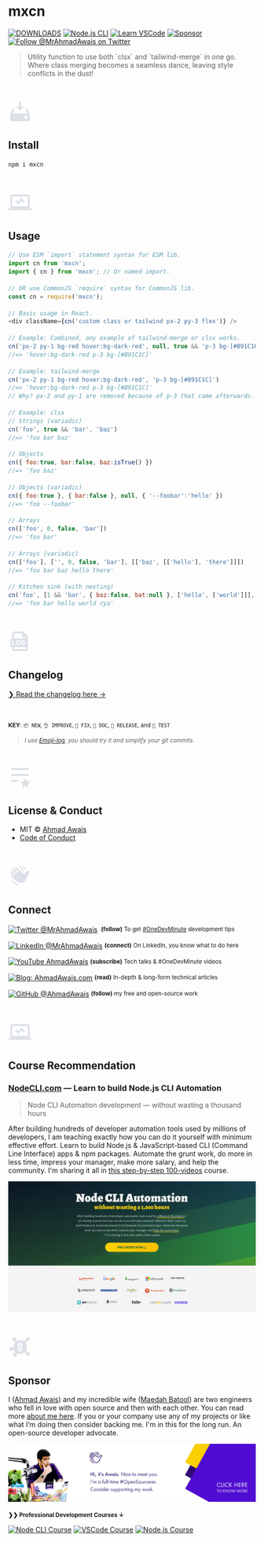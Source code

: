# mxcn

[![DOWNLOADS](https://img.shields.io/npm/dt/mxcn?label=DOWNLOADS%20%20❯&colorA=6A788D&colorB=6A788D&style=flat)](https://www.npmjs.com/package/mxcn) [![Node.js CLI](https://img.shields.io/badge/-NodeCLI.com-gray.svg?colorB=6A788D&style=flat)](https://NodeCLI.com/?utm_source=FOSS) [![Learn VSCode](https://img.shields.io/badge/-VSCODE.pro-gray.svg?colorB=6A788D&style=flat)](https://VSCode.pro/?utm_source=FOSS) [![Sponsor](https://img.shields.io/badge/-Sponsor-gray.svg?colorB=6A788D&style=flat)](https://github.com/ahmadawais/sponsor?utm_source=FOSS)
[![Follow @MrAhmadAwais on Twitter](https://img.shields.io/badge/FOLLOW%20@MRAHMADAWAIS-gray.svg?colorA=6A788D&colorB=6A788D&style=flat)](https://twitter.com/mrahmadawais/)

> Utility function to use both &#x60;clsx&#x60; and &#x60;tailwind-merge&#x60; in one go. Where class merging becomes a seamless dance, leaving style conflicts in the dust!

<br>

[![📟](https://raw.githubusercontent.com/ahmadawais/stuff/master/images/git/install.png)](./../../)

## Install

```sh
npm i mxcn
```

<br>

[![⚙️](https://raw.githubusercontent.com/ahmadawais/stuff/master/images/git/usage.png)](./../../)

## Usage

```js
// Use ESM `import` statement syntax for ESM lib.
import cn from 'mxcn';
import { cn } from 'mxcn'; // Or named import.

// OR use CommonJS `require` syntax for CommonJS lib.
const cn = require('mxcn');

// Basic usage in React.
<div className={cn('custom class or tailwind px-2 py-3 flex')} />

// Example: Combined, any example of tailwind-merge or clsx works.
cn('px-2 py-1 bg-red hover:bg-dark-red', null, true && 'p-3 bg-[#B91C1C]')
//=> 'hover:bg-dark-red p-3 bg-[#B91C1C]'

// Example: tailwind-merge
cn('px-2 py-1 bg-red hover:bg-dark-red', 'p-3 bg-[#B91C1C]')
//=> 'hover:bg-dark-red p-3 bg-[#B91C1C]'
// Why? px-2 and py-1 are removed because of p-3 that came afterwards.

// Example: clsx
// Strings (variadic)
cn('foo', true && 'bar', 'baz')
//=> 'foo bar baz'

// Objects
cn({ foo:true, bar:false, baz:isTrue() })
//=> 'foo baz'

// Objects (variadic)
cn({ foo:true }, { bar:false }, null, { '--foobar':'hello' })
//=> 'foo --foobar'

// Arrays
cn(['foo', 0, false, 'bar'])
//=> 'foo bar'

// Arrays (variadic)
cn(['foo'], ['', 0, false, 'bar'], [['baz', [['hello'], 'there']]])
//=> 'foo bar baz hello there'

// Kitchen sink (with nesting)
cn('foo', [1 && 'bar', { baz:false, bat:null }, ['hello', ['world']]], 'cya')
//=> 'foo bar hello world cya'
```

<br>

[![📝](https://raw.githubusercontent.com/ahmadawais/stuff/master/images/git/log.png)](changelog.md)

## Changelog

[❯ Read the changelog here →](changelog.md)

<br>

<small>**KEY**: `📦 NEW`, `👌 IMPROVE`, `🐛 FIX`, `📖 DOC`, `🚀 RELEASE`, and `🤖 TEST`

> _I use [Emoji-log](https://github.com/ahmadawais/Emoji-Log), you should try it and simplify your git commits._

</small>

<br>

[![📃](https://raw.githubusercontent.com/ahmadawais/stuff/master/images/git/license.png)](./../../)

## License & Conduct

- MIT © [Ahmad Awais](https://twitter.com/MrAhmadAwais/)
- [Code of Conduct](code-of-conduct.md)

<br>

[![🙌](https://raw.githubusercontent.com/ahmadawais/stuff/master/images/git/connect.png)](./../../)

## Connect

<div align="left">
    <p><a href="https://twitter.com/MrAhmadAwais/"><img alt="Twitter @MrAhmadAwais" align="center" src="https://img.shields.io/badge/-@MrAhmadAwais-gray.svg?colorA=6A788D&colorB=1da1f2&style=for-the-badge" /></a>&nbsp;<small> <strong>(follow)</strong> To get <a href="https://Awais.dev/odmt">#OneDevMinute</a> development tips</small></p>
    <p><a href="https://www.linkedin.com/in/MrAhmadAwais/"><img alt="LinkedIn @MrAhmadAwais" align="center" src="https://img.shields.io/badge/LINKEDIN-gray.svg?colorA=0A6DA5&colorB=0A6DA5&style=for-the-badge" /></a>&nbsp;<small><strong>(connect)</strong> On LinkedIn, you know what to do here</small></p>
    <p><a href="https://youtube.com/AhmadAwais?sub_confirmation=1"><img alt="YouTube AhmadAwais" align="center" src="https://img.shields.io/badge/YOUTUBE-gray.svg?colorA=F6251D&colorB=F6251D&style=for-the-badge" /></a>&nbsp;<small><strong>(subscribe)</strong> Tech talks & #OneDevMinute videos</small></p>
    <p><a href="https://AhmadAwais.com/"><img alt="Blog: AhmadAwais.com" align="center" src="https://img.shields.io/badge/-MY%20BLOG-gray.svg?colorA=6A788D&colorB=6A788D&style=for-the-badge" /></a>&nbsp;<small><strong>(read)</strong> In-depth & long-form technical articles</small></p>
	<div align="left">
    <p><a href="https://github.com/ahmadawais"><img alt="GitHub @AhmadAwais" align="center" src="https://img.shields.io/badge/-GitHub-gray.svg?colorA=6A788D&colorB=6A788D&style=for-the-badge" /></a>&nbsp;<small><strong>(follow)</strong> my free and open-source work</small></p>

</div>

<br>

[![⚙️](https://raw.githubusercontent.com/ahmadawais/stuff/master/images/git/usage.png)](./../../)

## Course Recommendation

### [NodeCLI.com][n] — Learn to build Node.js CLI Automation

> Node CLI Automation development — without wasting a thousand hours

After building hundreds of developer automation tools used by millions of developers, I am teaching exactly how you can do it yourself with minimum effective effort. Learn to build Node.js & JavaScript-based CLI (Command Line Interface) apps & npm packages. Automate the grunt work, do more in less time, impress your manager, make more salary, and help the community. I'm sharing it all in [this step-by-step 100-videos][n] course.

[![Node CLI Course](https://raw.githubusercontent.com/ahmadawais/stuff/master/nodecli/featured.jpg)][n]

<br>

[![👌](https://raw.githubusercontent.com/ahmadawais/stuff/master/images/git/sponsor.png)](./../../)

## Sponsor

I ([Ahmad Awais](https://twitter.com/mrahmadawais/)) and my incredible wife ([Maedah Batool](https://twitter.com/MaedahBatool/)) are two engineers who fell in love with open source and then with each other. You can read more [about me here](https://ahmadawais.com/about). If you or your company use any of my projects or like what I’m doing then consider backing me. I'm in this for the long run. An open-source developer advocate.


[![Sponsor Awais](https://raw.githubusercontent.com/ahmadawais/stuff/master/sponsor/sponsor.jpg)][s]

<small><strong>❯❯ Professional Development Courses ↓</strong></small>

[![Node CLI Course](https://img.shields.io/badge/LEARN-Node%20CLI%20Automation-gray.svg?colorA=215732&colorB=44883e&style=for-the-badge)][n] [![VSCode Course](https://img.shields.io/badge/LEARN-VSCode%20Power%20User-gray.svg?colorA=655BE1&colorB=4F44D6&style=for-the-badge)][v] [![Node.js Course](https://img.shields.io/badge/LEARN-Node.js%20(free)-gray.svg?colorA=21262D&colorB=30363D&style=for-the-badge)][nj]


[s]: https://github.com/AhmadAwais/sponsor
[n]: https://NodeCLI.com?utm_source=github.com/ahmadawais/mxcn&utm_medium=referral&utm_campaign=profile
[v]: https://VSCode.pro?utm_source=github.com/ahmadawais/mxcn&utm_medium=referral&utm_campaign=profile
[nj]: https://NodejsBeginner.com?utm_source=github.com/ahmadawais/mxcn&utm_medium=referral&utm_campaign=profile
[g]: https://github.com/AhmadAwais
